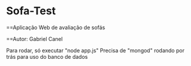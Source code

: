 # Sofa-Test
==Aplicação Web de avaliação de sofás

==Autor: Gabriel Canel

Para rodar, só executar "node app.js"
Precisa de "mongod" rodando por trás para uso do banco de dados
